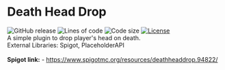 # Death Head Drop
![GitHub release](https://img.shields.io/github/v/release/Paidyy/deathheaddrop)
![Lines of code](https://img.shields.io/tokei/lines/github/Paidyy/deathheaddrop)
![Code size](https://img.shields.io/github/languages/code-size/Paidyy/deathheaddrop)
[![License](https://img.shields.io/github/license/Paidyy/deathheaddrop)](https://github.com/Paidyy/deathheaddrop/blob/main/LICENSE)
<br>
A simple plugin to drop player's head on death. <br>
External Libraries: Spigot, PlaceholderAPI <br>
<br>
**Spigot link:** - https://www.spigotmc.org/resources/deathheaddrop.94822/ <br>
